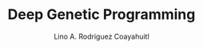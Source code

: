 ---
paperId: 31
author: Lino A. Rodriguez Coayahuitl
publicationauthor: Rodriguez Coayahuitl, L. A.
title: Deep Genetic Programming
pdf: --
poster: Poster_Lino_Rodriguez
alt: --
type: Poster
topic: Applications
link: 
conference: icml
year: 2019
tags: icml-2019-ab
location: California, USA
---